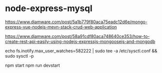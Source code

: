 # node-express-mysql

https://www.djamware.com/post/5a1b779f80aca75eadc12d6e/mongo-express-vue-nodejs-mevn-stack-crud-web-application

https://www.djamware.com/post/58a91cdf80aca748640ce353/how-to-create-rest-api-easily-using-nodejs-expressjs-mongoosejs-and-mongodb


echo fs.inotify.max_user_watches=582222 | sudo tee -a /etc/sysctl.conf && sudo sysctl -p


npm start
npm run devstart
